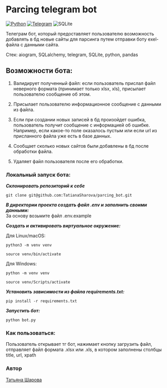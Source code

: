 # **Parcing telegram bot**

[![Python](https://img.shields.io/badge/-Python-464646?style=flat-square&logo=Python)](https://www.python.org/)
[![Telegram](https://img.shields.io/badge/Telegram-2CA5E0?style=for-the-badge&logo=telegram&logoColor=white)](https://core.telegram.org/)
![SQLite](https://a11ybadges.com/badge?logo=sqlite)

Телеграм бот, который предоставляет пользователю возможность добавлять в бд новые сайты для парсинга путем отправки боту exel-файла с данными сайта.

Стек: aiogram, SQLalchemy, telegram, SQLite, python, pandas

## Возможности бота:
1. Валидирует полученный файл: если пользователь прислал файл неверного формата (принимает только xlsx, xls), присылает пользователю сообщение об этом.

2. Присылает пользователю информационное сообщение с данными из файла.

3. Если при создании новых записей в бд произойдет ошибка, пользователь получит сообщение с информацией об ошибке. Например, если какое-то поле оказалось пустым или если url из присланного файла уже есть в базе данных.

4. Сообщает сколько новых сайтов были добавлены в бд после обработки файла.

5. Удаляет файл пользователя после его обработки.


### Локальный запуск бота:

**_Склонировать репозиторий к себе_**
```
git clone git@github.com:TatianaSharova/parcing_bot.git
```
**_В директории проекта создать файл .env и заполнить своими данными:_**       
За основу возьмите файл .env.example
       
**_Создать и активировать виртуальное окружение:_**

Для Linux/macOS:
```
python3 -m venv venv
```
```
source venv/bin/activate
```
Для Windows:
```
python -m venv venv
```
```
source venv/Scripts/activate
```
**_Установить зависимости из файла requirements.txt:_**
```
pip install -r requirements.txt
```
**_Запустить бот:_**
```
python bot.py
```

### Как пользоваться:
Пользователь открывает тг бот, нажимает кнопку загрузить файл, отправляет файл формата .xlsx или .xls, в котором заполнены столбцы title, url, xpath

### Автор
[Татьяна Шарова](https://github.com/TatianaSharova)